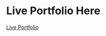 
<h1> Live Portfolio Here </h1>
<a href="http://adilshehzad786.github.io/" target="_blank">Live Portfolio</a>
